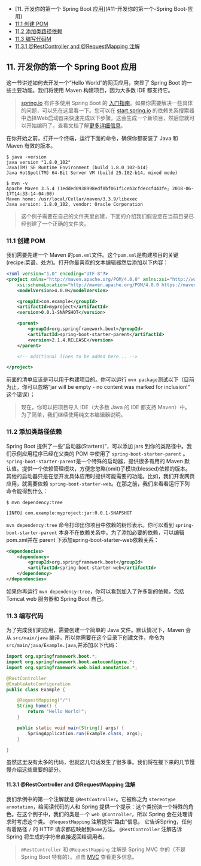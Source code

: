<!-- GFM-TOC -->
* [11. 开发你的第一个 Spring Boot 应用](#11-开发你的第一个-Spring Boot-应用)
* [11.1 创建 POM](#111-创建-POM)
* [11.2 添加类路径依赖](#112-添加类路径依赖)
* [11.3 编写代码M](#113-编写代码)
* [11.3.1 @RestController and @RequestMapping 注解](#1131-@RestController-and-@RequestMapping-注解)
<!-- GFM-TOC -->

## 11. 开发你的第一个 Spring Boot 应用

这一节讲述如何去开发一个“Hello World”的网页应用，突显了 Spring Boot 的一些主要功能。我们将使用 Maven 构建项目，因为大多数 IDE 都支持它。

> [spring.io](https://spring.io/) 有许多使用 Spring Boot 的 [入门指南](https://spring.io/guides)。如果你需要解决一些具体的问题，可以先在这里看一下。您可以在 [start.spring.io](https://start.spring.io/) 的依赖关系搜索器中选择Web启动器来快速完成以下步骤。这会生成一个新项目，然后您就可以开始编码了。查看文档了解[更多详细信息](https://github.com/spring-io/initializr)。

在你开始之前，打开一个终端，运行下面的命令，确保你都安装了 Java 和 Maven 有效的版本。
```
$ java -version
java version "1.8.0_102"
Java(TM) SE Runtime Environment (build 1.8.0_102-b14)
Java HotSpot(TM) 64-Bit Server VM (build 25.102-b14, mixed mode)
```
```
$ mvn -v
Apache Maven 3.5.4 (1edded0938998edf8bf061f1ceb3cfdeccf443fe; 2018-06-17T14:33:14-04:00)
Maven home: /usr/local/Cellar/maven/3.3.9/libexec
Java version: 1.8.0_102, vendor: Oracle Corporation
```

> 这个例子需要在自己的文件夹里创建，下面的介绍我们假设您在当前目录已经创建了一个正确的文件夹。

### 11.1 创建 POM
我们需要先建一个 Maven 的`pom.xml`文件。这个`pom.xml`是构建项目的关键(recipe:菜谱、处方)。打开你最喜欢的文本编辑器然后添加以下内容：

``` xml
<?xml version="1.0" encoding="UTF-8"?>
<project xmlns="http://maven.apache.org/POM/4.0.0" xmlns:xsi="http://www.w3.org/2001/XMLSchema-instance"
	xsi:schemaLocation="http://maven.apache.org/POM/4.0.0 https://maven.apache.org/xsd/maven-4.0.0.xsd">
	<modelVersion>4.0.0</modelVersion>

	<groupId>com.example</groupId>
	<artifactId>myproject</artifactId>
	<version>0.0.1-SNAPSHOT</version>

	<parent>
		<groupId>org.springframework.boot</groupId>
		<artifactId>spring-boot-starter-parent</artifactId>
		<version>2.1.4.RELEASE</version>
	</parent>

	<!-- Additional lines to be added here... -->

</project>
```
前面的清单应该是可以用于构建项目的。你可以运行 `mvn package`测试以下（目前为止，你可以忽略“jar will be empty - no content was marked for inclusion!”  这个错误）；

> 现在，你可以把项目导入 IDE（大多数 Java 的 IDE 都支持 Maven）中。为了简单，我们继续使用纯文本编辑器说明。

### 11.2 添加类路径依赖
Spring Boot 提供了一些“启动器(Starters)”，可以添加 jars 到你的类路径中。我们示例应用程序已经在父类的 POM 中使用了 `spring-boot-starter-parent` 。`spring-boot-starter-parent`是一个特殊的启动器，提供很多有用的 Maven 默认值。提供一个依赖管理模块，方便您忽略(omit)子模块(blessed)依赖的版本。
其他的启动器只是在您开发具体应用时提供可能需要的功能。比如，我们开发网页应用，就需要依赖 `spring-boot-starter-web`。在那之前，我们来看看运行下列命令能得到什么：
```
$ mvn dependency:tree

[INFO] com.example:myproject:jar:0.0.1-SNAPSHOT
```
`mvn dependency:tree` 命令打印出你项目中依赖的树形表示。你可以看到 `spring-boot-starter-parent` 本身不在依赖关系中。为了添加必要的依赖，可以编辑pom.xml并在 parent 下添加spring-boot-starter-web依赖关系：

``` xml
<dependencies>
	<dependency>
		<groupId>org.springframework.boot</groupId>
		<artifactId>spring-boot-starter-web</artifactId>
	</dependency>
</dependencies>
```
如果你再运行 `mvn dependency:tree`，你可以看到加入了许多新的依赖，包括 Tomcat web 服务器和 Spring Boot 自己。

### 11.3 编写代码
为了完成我们的应用，需要创建一个简单的 Java 文件。默认情况下，Maven 会从 `src/main/java` 编译，所以你需要在这个目录下创建文件，命令为 `src/main/java/Example.java`,并添加以下代码：
``` java
import org.springframework.boot.*;
import org.springframework.boot.autoconfigure.*;
import org.springframework.web.bind.annotation.*;

@RestController
@EnableAutoConfiguration
public class Example {

	@RequestMapping("/")
	String home() {
		return "Hello World!";
	}

	public static void main(String[] args) {
		SpringApplication.run(Example.class, args);
	}

}
```
虽然这里没有太多的代码，但就这几句话发生了很多事。我们将在接下来的几节慢慢介绍这些重要的部分。

#### 11.3.1 @RestController and @RequestMapping 注解
我们示例中的第一个注解就是 `@RestController`。它被称之为 `stereotype annotation`，给阅读代码的人和 Spring 提供一个提示：这个类扮演一个特殊的角色。在这个例子中，我们的类是一个  `web @Controller`，所以 Spring 会在处理请求时考虑这个类。
`@RequestMapping` 注解提供“路由”信息。 它告诉Spring，任何有着路径 `/` 的 HTTP 请求都应映射到`home`方法。 `@RestController` 注解告诉 Spring 将生成的字符串直接返回给调用者。

> `@RestController` 和 `@RequestMapping` 注解是 Spring MVC 中的（不是 Spring Boot 特有的）。点击 [MVC](https://docs.spring.io/spring/docs/5.1.6.RELEASE/spring-framework-reference/web.html#mvc) 查看更多信息。
